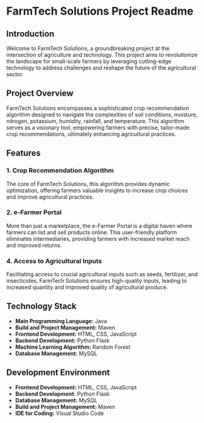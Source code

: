 # FarmTech Solutions Project Readme

## Introduction

Welcome to FarmTech Solutions, a groundbreaking project at the intersection of agriculture and technology. This project aims to revolutionize the landscape for small-scale farmers by leveraging cutting-edge technology to address challenges and reshape the future of the agricultural sector.

## Project Overview

FarmTech Solutions encompasses a sophisticated crop recommendation algorithm designed to navigate the complexities of soil conditions, moisture, nitrogen, potassium, humidity, rainfall, and temperature. This algorithm serves as a visionary tool, empowering farmers with precise, tailor-made crop recommendations, ultimately enhancing agricultural practices.

## Features

### 1. Crop Recommendation Algorithm

The core of FarmTech Solutions, this algorithm provides dynamic optimization, offering farmers valuable insights to increase crop choices and improve agricultural practices.

### 2. e-Farmer Portal

More than just a marketplace, the e-Farmer Portal is a digital haven where farmers can list and sell products online. This user-friendly platform eliminates intermediaries, providing farmers with increased market reach and improved returns.
              
### 4. Access to Agricultural Inputs

Facilitating access to crucial agricultural inputs such as seeds, fertilizer, and insecticides, FarmTech Solutions ensures high-quality inputs, leading to increased quantity and improved quality of agricultural produce.

## Technology Stack

- **Main Programming Language:** Java
- **Build and Project Management:** Maven
- **Frontend Development:** HTML, CSS, JavaScript
- **Backend Development:** Python Flask
- **Machine Learning Algorithm:** Random Forest
- **Database Management:** MySQL

## Development Environment

- **Frontend Development:** HTML, CSS, JavaScript
- **Backend Development:** Python Flask
- **Database Management:** MySQL
- **Build and Project Management:** Maven
- **IDE for Coding:** Visual Studio Code

